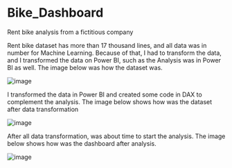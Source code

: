 # Bike_Dashboard
Rent bike analysis from a fictitious company

Rent bike dataset has more than 17 thousand lines, and all data was in number for Machine Learning. Because of that, I had to transform the data, and I transformed the data on Power BI, such as the Analysis was in Power BI as well. The image below was how the dataset was.

![image](https://user-images.githubusercontent.com/59001768/150641443-97b7aff8-ff0a-4b3e-9684-951015485cc0.png)

I transformed the data in Power BI and created some code in DAX to complement the analysis. The image below shows how was the dataset after data transformation

![image](https://user-images.githubusercontent.com/59001768/150641567-1f5e7b64-44fe-41e2-a63a-3e241957f4b7.png)


After all data transformation, was about time to start the analysis. The image below shows how was the dashboard after analysis.

![image](https://user-images.githubusercontent.com/59001768/150641618-85152d79-46f7-42b4-ae6e-6f5cd31bebeb.png)
